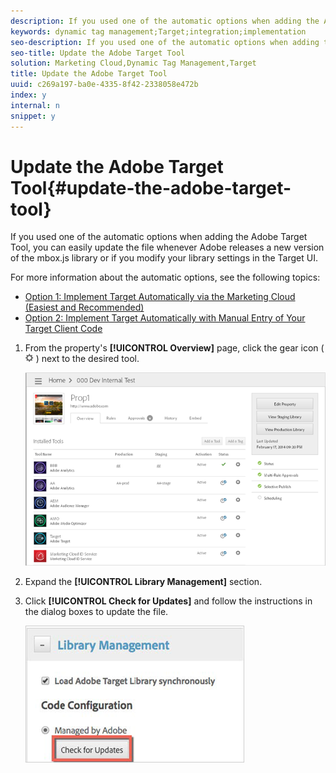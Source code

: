 ```yaml
---
description: If you used one of the automatic options when adding the Adobe Target Tool, you can easily update the file whenever Adobe releases a new version of the mbox.js library or if you modify your library settings in the Target UI.
keywords: dynamic tag management;Target;integration;implementation
seo-description: If you used one of the automatic options when adding the Adobe Target Tool, you can easily update the file whenever Adobe releases a new version of the mbox.js library or if you modify your library settings in the Target UI.
seo-title: Update the Adobe Target Tool
solution: Marketing Cloud,Dynamic Tag Management,Target
title: Update the Adobe Target Tool
uuid: c269a197-ba0e-4335-8f42-2338058e472b
index: y
internal: n
snippet: y
---
```


# Update the Adobe Target Tool{#update-the-adobe-target-tool}

If you used one of the automatic options when adding the Adobe Target Tool, you can easily update the file whenever Adobe releases a new version of the mbox.js library or if you modify your library settings in the Target UI.

For more information about the automatic options, see the following topics:

* [Option 1: Implement Target Automatically via the Marketing Cloud (Easiest and Recommended)](../adobe-target-tool/step-1-add-adobe-target-tool/t-implementing-target-automatically-via-marketing-cloud.md#task-03e9936791684888bf6edd9490c3b975) 
* [Option 2: Implement Target Automatically with Manual Entry of Your Target Client Code](../adobe-target-tool/step-1-add-adobe-target-tool/t-implementing-target-automatically-client-code.md#task-388935898be843909bc4701aae8fec47)

1. From the property's **[!UICONTROL Overview]** page, click the gear icon ( ![](assets/icon_gear.png) ) next to the desired tool.

   ![](assets/prop_overview.png)

1. Expand the **[!UICONTROL Library Management]** section. 
1. Click **[!UICONTROL Check for Updates]** and follow the instructions in the dialog boxes to update the file.

   ![](assets/update_target_tool.png)

